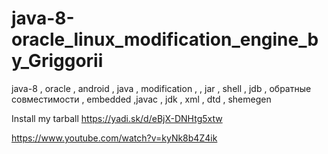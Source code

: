 # java-8-oracle_linux_modification_engine_by_Griggorii
java-8 , oracle , android , java , modification , , jar , shell , jdb , обратные совместимости , embedded ,javac , jdk , xml , dtd , shemegen

Install my tarball https://yadi.sk/d/eBjX-DNHtg5xtw

https://www.youtube.com/watch?v=kyNk8b4Z4ik
